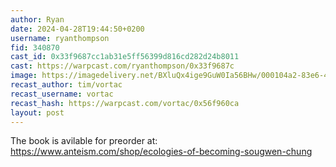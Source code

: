 ```yaml
---
author: Ryan
date: 2024-04-28T19:44:50+0200
username: ryanthompson
fid: 340870
cast_id: 0x33f9687cc1ab31e5ff56399d816cd282d24b8011
cast: https://warpcast.com/ryanthompson/0x33f9687c
image: https://imagedelivery.net/BXluQx4ige9GuW0Ia56BHw/000104a2-83e6-4225-9f86-c8022d8e1000/original
recast_author: tim/vortac
recast_username: vortac
recast_hash: https://warpcast.com/vortac/0x56f960ca
layout: post
---
```

The book is avilable for preorder at: https://www.anteism.com/shop/ecologies-of-becoming-sougwen-chung  

<img src='https://imagedelivery.net/BXluQx4ige9GuW0Ia56BHw/000104a2-83e6-4225-9f86-c8022d8e1000/original' alt='' referrerpolicy='no-referrer'/>
